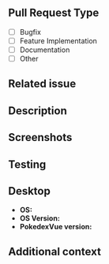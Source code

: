 <!-- Thanks for sending a pull request! Make sure to follow the contributing guidelines. -->
<!-- Important note, we may remove your pull request if you do not use this provided PR template correctly. -->
<!-- Do not create PR's with AI! (PRs created mainly with AI will be closed. They waste our team's time. We ban repeat offenders.) -->

## Pull Request Type
<!-- Please select what type of pull request this is: [x] -->
- [ ] Bugfix
- [ ] Feature Implementation
- [ ] Documentation
- [ ] Other

## Related issue
<!-- Please link the issue your pull request is referring to. -->
<!-- If this pull request fully resolves the relevant issue, put "closes" before the issue number. -->
<!-- Example: "closes #123456". -->

## Description
<!-- Please write a clear and concise description of what the pull request does. -->

## Screenshots <!-- If appropriate -->
<!-- Please add before and after screenshots if there is a visible change. -->

## Testing
<!-- How can reviewers verify that the PR produces correct results? -->
<!-- Please provide instructions so that others can ensure that your pull request would produce correct results. -->

## Desktop
<!-- Please complete the following information-->
- **OS:**
- **OS Version:**
- **PokedexVue version:**

## Additional context
<!-- Add any other context about the pull request here. -->